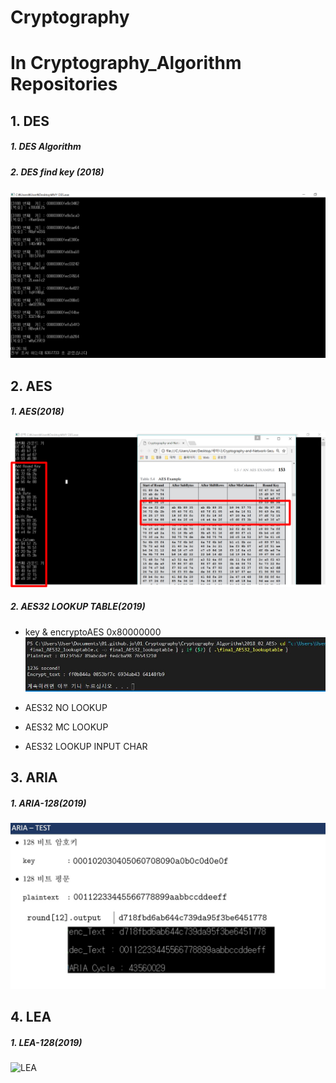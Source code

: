 # Cryptography

# In Cryptography_Algorithm Repositories

## 1. DES
  ##### 1. DES Algorithm
  
  ##### 2. DES find key (2018)
  
  ![findkey](./Cryptography_Algorithm/2018_01_DES/MD/DES_brute-force.PNG)
  
## 2. AES
  
  ##### 1. AES(2018)
  
  ![AES_EXE](./Cryptography_Algorithm/2018_02_AES/MD/AES_3.png)

  ##### 2. AES32 LOOKUP TABLE(2019)  
  - key & encryptoAES 0x80000000 
![AE32_EXE_0X80000000](./Cryptography_Algorithm/2018_02_AES/MD/AES32_LOOKUP_0X80000000_time.JPG)
  
    
 - AES32 NO LOOKUP
  
 - AES32 MC LOOKUP
  
 - AES32 LOOKUP INPUT CHAR

 ## 3. ARIA
  
  ##### 1. ARIA-128(2019)

  ![ARIA](Cryptography_Algorithm/2019_03_ARIA/%EA%B2%B0%EA%B3%BC%20%EC%BA%A1%EC%B2%98/ARIA%20%EA%B2%B0%EA%B3%BC%20%EB%B3%B4%EC%9D%B4%EA%B8%B0.JPG?raw=true)


 ## 4. LEA  

  ##### 1. LEA-128(2019)

![LEA](https://user-images.githubusercontent.com/46625602/61846555-79c05300-aee2-11e9-8f92-3617c53df8a4.png)
